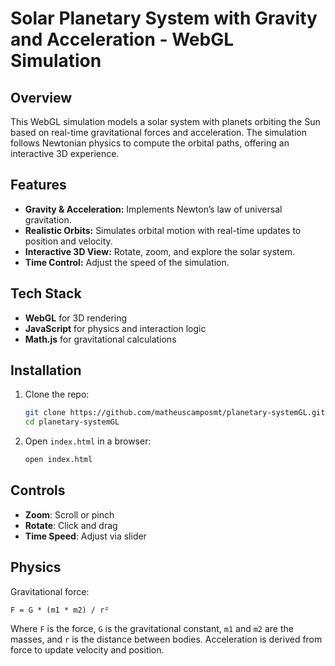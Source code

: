 # Solar Planetary System with Gravity and Acceleration - WebGL Simulation

## Overview

This WebGL simulation models a solar system with planets orbiting the Sun based on real-time gravitational forces and acceleration. The simulation follows Newtonian physics to compute the orbital paths, offering an interactive 3D experience.

## Features

- **Gravity & Acceleration:** Implements Newton’s law of universal gravitation.
- **Realistic Orbits:** Simulates orbital motion with real-time updates to position and velocity.
- **Interactive 3D View:** Rotate, zoom, and explore the solar system.
- **Time Control:** Adjust the speed of the simulation.

## Tech Stack

- **WebGL** for 3D rendering
- **JavaScript** for physics and interaction logic
- **Math.js** for gravitational calculations

## Installation

1. Clone the repo:
   ```bash
   git clone https://github.com/matheuscamposmt/planetary-systemGL.git
   cd planetary-systemGL
   ```
2. Open `index.html` in a browser:
   ```bash
   open index.html
   ```

## Controls

- **Zoom**: Scroll or pinch
- **Rotate**: Click and drag
- **Time Speed**: Adjust via slider

## Physics

Gravitational force:
```
F = G * (m1 * m2) / r²
```
Where `F` is the force, `G` is the gravitational constant, `m1` and `m2` are the masses, and `r` is the distance between bodies. Acceleration is derived from force to update velocity and position.
